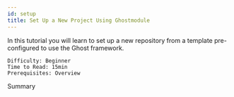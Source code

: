 ```yaml
---
id: setup
title: Set Up a New Project Using Ghostmodule
---
```

In this tutorial you will learn to set up a new repository from a template pre-configured to use the Ghost framework.

```
Difficulty: Beginner
Time to Read: 15min
Prerequisites: Overview
```

Summary

